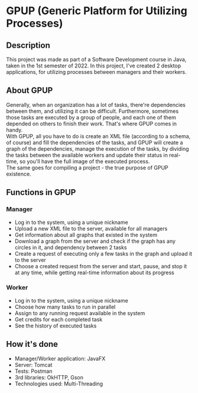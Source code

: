 # GPUP (Generic Platform for Utilizing Processes)
## Description
This project was made as part of a Software Development course in Java, taken in the 1st semester of 2022. In this project, I've created 2 desktop applications, for utilizing processes between managers and their workers.

## About GPUP
Generally, when an organization has a lot of tasks, there're dependencies between them, and utilizing it can be difficult. Furthermore, sometimes  
those tasks are executed by a group of people, and each one of them depended on others to finish their work. That's where GPUP comes in handy.\
With GPUP, all you have to do is create an XML file (according to a schema, of course) and fill the dependencies of the tasks, and GPUP will create a graph of the dependencies, manage the execution of the tasks, by dividing the tasks between the available workers and update their status in real-time, so you'll have the full image of the executed process.\
The same goes for compiling a project - the true purpose of GPUP existence.

## Functions in GPUP
### Manager
* Log in to the system, using a unique nickname
* Upload a new XML file to the server, available for all managers
* Get information about all graphs that existed in the system
* Download a graph from the server and check if the graph has any circles in it, and dependency between 2 tasks
* Create a request of executing only a few tasks in the graph and upload it to the server
* Choose a created request from the server and start, pause, and stop it at any time, while getting real-time information about its progress
### Worker
* Log in to the system, using a unique nickname
* Choose how many tasks to run in parallel
* Assign to any running request available in the system
* Get credits for each completed task
* See the history of executed tasks

## How it's done
   * Manager/Worker application: JavaFX
   * Server: Tomcat
   * Tests: Postman
   * 3rd libraries: OkHTTP, Gson
   * Technologies used: Multi-Threading
